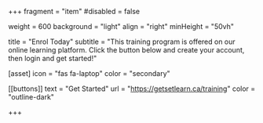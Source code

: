 +++
fragment = "item"
#disabled = false

weight = 600
background = "light"
align = "right"
minHeight = "50vh"

title = "Enrol Today"
subtitle = "This training program is offered on our online learning platform. Click the button below and create your account, then login and get started!"


[asset]
  icon = "fas fa-laptop"
  color = "secondary"
  
[[buttons]]
  text = "Get Started"
  url = "https://getsetlearn.ca/training"
  color = "outline-dark"

+++


  



